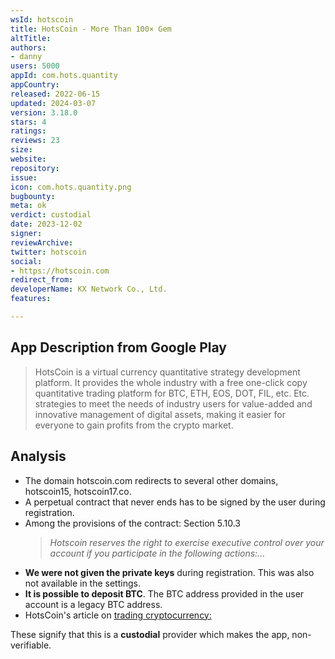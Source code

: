 ```yaml
---
wsId: hotscoin
title: HotsCoin - More Than 100× Gem
altTitle: 
authors:
- danny
users: 5000
appId: com.hots.quantity
appCountry: 
released: 2022-06-15
updated: 2024-03-07
version: 3.18.0
stars: 4
ratings: 
reviews: 23
size: 
website: 
repository: 
issue: 
icon: com.hots.quantity.png
bugbounty: 
meta: ok
verdict: custodial
date: 2023-12-02
signer: 
reviewArchive: 
twitter: hotscoin
social:
- https://hotscoin.com
redirect_from: 
developerName: KX Network Co., Ltd.
features: 

---
```


## App Description from Google Play

> HotsCoin is a virtual currency quantitative strategy development platform. It provides the whole industry with a free one-click copy quantitative trading platform for BTC, ETH, EOS, DOT, FIL, etc. Etc. strategies to meet the needs of industry users for value-added and innovative management of digital assets, making it easier for everyone to gain profits from the crypto market.

## Analysis 

- The domain hotscoin.com redirects to several other domains, hotscoin15, hotscoin17.co. 
- A perpetual contract that never ends has to be signed by the user during registration. 
- Among the provisions of the contract: Section 5.10.3
  > *Hotscoin reserves the right to exercise executive control over your account if you participate in the following actions:...*
- **We were not given the private keys** during registration. This was also not available in the settings.
- **It is possible to deposit BTC**. The BTC address provided in the user account is a legacy BTC address. 
- HotsCoin's article on [trading cryptocurrency:](https://support.hotscoin.co/hc/en-us/articles/8275010771983-How-to-trade-digital-assets)

These signify that this is a **custodial** provider which makes the app, non-verifiable.